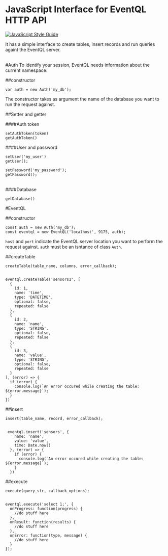 # JavaScript Interface for EventQL HTTP API

[![JavaScript Style
Guide](https://cdn.rawgit.com/feross/standard/master/badge.svg)](https://github.com/feross/standard)

It has a simple interface to create tables, insert records and run queries againt the EventQL server.

<br>
#Auth
To identify your session, EventQL needs information about the current namespace.

##constructor

    var auth = new Auth('my_db');

The constructor takes as argument the name of the database you want to run the request against.

##Setter and getter

####Auth token 

    setAuthToken(token)
    getAuthToken()

####User and password

    setUser('my_user')
    getUser();

    setPassword('my_password');
    getPassword();

<br>
####Database

    getDatabase()

>
#EventQL

##constructor


    const auth = new Auth('my_db');
    const eventql = new EventQL('localhost', 9175, auth);

`host` and `port` indicate the EventQL server location you want to perform the request against.
`auth` must be an isntance of class `Auth`.


##createTable

    createTable(table_name, columns, error_callback);


    eventql.createTable('sensors1', [
      {
        id: 1,
        name: 'time',
        type: 'DATETIME',
        optional: false,
        repeated: false
      },
      {
        id: 2,
        name: 'name',
        type: 'STRING',
        optional: false,
        repeated: false
      },
      {
        id: 3,
        name: 'value',
        type: 'STRING',
        optional: false,
        repeated: false
      }
    ], (error) => {
      if (error) {
        console.log(`An error occured while creating the table: ${error.message}`);
      }
    })


##insert

    insert(table_name, record, error_callback);


     eventql.insert('sensors', {
        name: 'name',
        value: 'value',
        time: Date.now()
      }, (error) => {
        if (error) {
          console.log(`An error occured while creating the table: ${error.message}`);
        }
      })

##execute

    execute(query_str, callback_options);


    eventql.execute('select 1;', {
      onProgress: function(progress) {
        //do stuff here
      },
      onResult: function(results) {
        //do stuff here
      },
      onError: function(type, message) {
        //do stuff here
      }
    });

